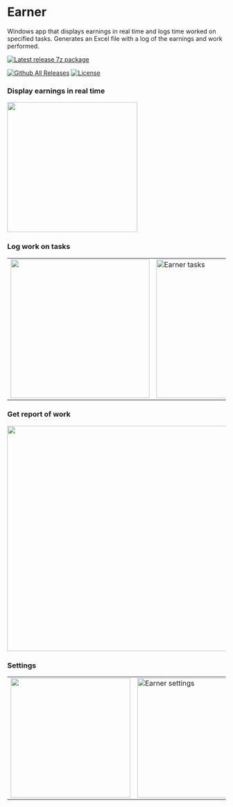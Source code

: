 # Earner
Windows app that displays earnings in real time and logs time worked on specified tasks.
Generates an Excel file with a log of the earnings and work performed.

[![Latest release 7z package](https://img.shields.io/github/v/release/voltura/Earner?label=download%20latest%20release&style=for-the-badge)](https://github.com/voltura/Earner/releases/latest/download/Earner_1.0.1.4.7z)

[![Github All Releases](https://img.shields.io/github/downloads/voltura/Earner/total.svg)]()
[![License](https://img.shields.io/badge/licence-MIT-green)]()

### Display earnings in real time

<img src="https://user-images.githubusercontent.com/2292809/199647037-81a7b820-84ef-4a42-be11-86041b38d02e.png" data-canonical-src="https://user-images.githubusercontent.com/2292809/199647037-81a7b820-84ef-4a42-be11-86041b38d02e.png" width="300" />


### Log work on tasks
<table>
  <tr>
    <td>
      <img src="https://user-images.githubusercontent.com/2292809/199650138-c8b66916-bbd5-44a7-ab3a-178c2e620ff5.png" data-canonical-src="https://user-images.githubusercontent.com/2292809/199650138-c8b66916-bbd5-44a7-ab3a-178c2e620ff5.png" width="320" />
    </td>
    <td>
      <img width="320" alt="Earner tasks" src="https://user-images.githubusercontent.com/2292809/200140500-977bcfb1-a8be-439a-9714-de4908d4378c.png">
    </td>
  </tr>
</table>

### Get report of work

<img src="https://user-images.githubusercontent.com/2292809/199650342-e98d75df-b770-4950-954f-709aadf05f4f.png" data-canonical-src="https://user-images.githubusercontent.com/2292809/199650342-e98d75df-b770-4950-954f-709aadf05f4f.png" width="520" />


### Settings
<table>
  <tr>
    <td>
      <img src="https://user-images.githubusercontent.com/2292809/199648159-e6459b3a-a062-4b75-889b-b4df6d5d6199.png" data-canonical-src="https://user-images.githubusercontent.com/2292809/199648159-e6459b3a-a062-4b75-889b-b4df6d5d6199.png" width="276" />
    </td>
    <td>
      <img width="276" alt="Earner settings" src="https://user-images.githubusercontent.com/2292809/200140626-121b731e-c00e-46fb-8921-bb5ff60e0468.png">
    </td>
  </tr>
</table>
